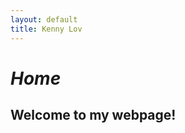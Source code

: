 ```yaml
---
layout: default
title: Kenny Lov
---
```

<style> nav ul li:nth-child(1) a{
 color: #45a29e; 
 text-decoration:underline;
 text-decoration-color:#45a29e;
} 

</style>

<script>
$(document).ready(function(){
    $('head').fadeIn();
});

$(document).ready(function(){
    $('body').fadeIn();
});
</script>


# *Home*

## Welcome to my webpage!
